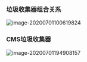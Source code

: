 ### 垃圾收集器组合关系

![image-20200701100619824](/Users/huchuanwen/Desktop/learning-notes/images/image-20200701100619824.png)

### CMS垃圾收集器

![image-20200701194908157](/Users/huchuanwen/Desktop/learning-notes/images/image-20200701194908157.png)